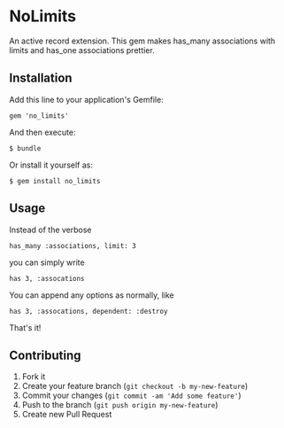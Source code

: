 # NoLimits

An active record extension. This gem makes has_many associations with limits and has_one associations prettier.

## Installation

Add this line to your application's Gemfile:

    gem 'no_limits'

And then execute:

    $ bundle

Or install it yourself as:

    $ gem install no_limits

## Usage

Instead of the verbose

    has_many :associations, limit: 3

you can simply write

    has 3, :assocations

You can append any options as normally, like

    has 3, :assocations, dependent: :destroy

That's it!

## Contributing

1. Fork it
2. Create your feature branch (`git checkout -b my-new-feature`)
3. Commit your changes (`git commit -am 'Add some feature'`)
4. Push to the branch (`git push origin my-new-feature`)
5. Create new Pull Request

